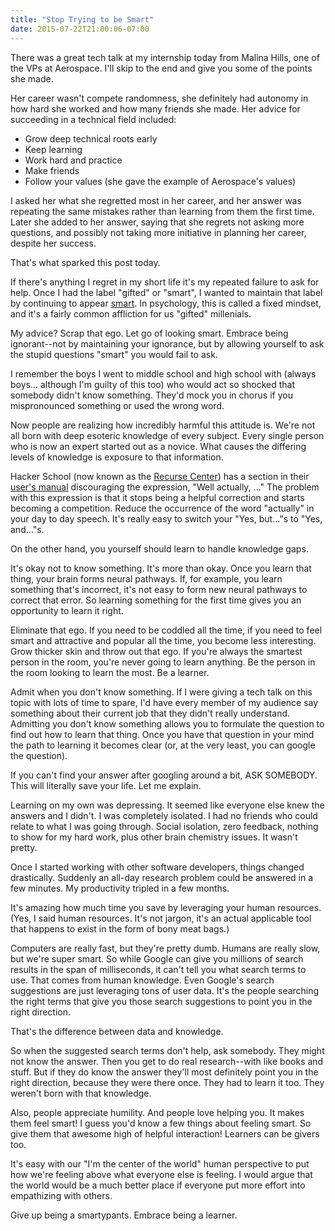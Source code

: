 ```yaml
---
title: "Stop Trying to be Smart"
date: 2015-07-22T21:00:06-07:00
---
```


There was a great tech talk at my internship today from Malina Hills, one of the VPs at Aerospace. I'll skip to the end and give you some of the points she made.

<!--more-->

Her career wasn't compete randomness, she definitely had autonomy in how hard she worked and how many friends she made. Her advice for succeeding in a technical field included:

- Grow deep technical roots early
- Keep learning
- Work hard and practice
- Make friends
- Follow your values (she gave the example of Aerospace's values)

I asked her what she regretted most in her career, and her answer was repeating the same mistakes rather than learning from them the first time. Later she added to her answer, saying that she regrets not asking more questions, and possibly not taking more initiative in planning her career, despite her success.

That's what sparked this post today.

If there's anything I regret in my short life it's my repeated failure to ask for help. Once I had the label "gifted" or "smart", I wanted to maintain that label by continuing to appear [smart](https://www.khanacademy.org/about/blog/post/95208400815/the-learning-myth-why-ill-never-tell-my-son-hes). In psychology, this is called a fixed mindset, and it's a fairly common affliction for us "gifted" millenials.

My advice? Scrap that ego. Let go of looking smart. Embrace being ignorant--not by maintaining your ignorance, but by allowing yourself to ask the stupid questions "smart" you would fail to ask.

I remember the boys I went to middle school and high school with (always boys... although I'm guilty of this too) who would act so shocked that somebody didn't know something. They'd mock you in chorus if you mispronounced something or used the wrong word.

Now people are realizing how incredibly harmful this attitude is. We're not all born with deep esoteric knowledge of every subject. Every single person who is now an expert started out as a novice. What causes the differing levels of knowledge is exposure to that information.

Hacker School (now known as the [Recurse Center](https://www.recurse.com/)) has a section in their [user's manual](https://www.recurse.com/manual#sub-sec-social-rules) discouraging the expression, "Well actually, ..." The problem with this expression is that it stops being a helpful correction and starts becoming a competition. Reduce the occurrence of the word "actually" in your day to day speech. It's really easy to switch your "Yes, but..."s to "Yes, and..."s. 

On the other hand, you yourself should learn to handle knowledge gaps.

It's okay not to know something. It's more than okay. Once you learn that thing, your brain forms neural pathways. If, for example, you learn something that's incorrect, it's not easy to form new neural pathways to correct that error. So learning something for the first time gives you an opportunity to learn it right.

Eliminate that ego. If you need to be coddled all the time, if you need to feel smart and attractive and popular all the time, you become less interesting. Grow thicker skin and throw out that ego. If you're always the smartest person in the room, you're never going to learn anything. Be the person in the room looking to learn the most. Be a learner.

Admit when you don't know something. If I were giving a tech talk on this topic with lots of time to spare, I'd have every member of my audience say something about their current job that they didn't really understand. Admitting you don't know something allows you to formulate the question to find out how to learn that thing. Once you have that question in your mind the path to learning it becomes clear (or, at the very least, you can google the question).

If you can't find your answer after googling around a bit, ASK SOMEBODY. This will literally save your life. Let me explain.

Learning on my own was depressing. It seemed like everyone else knew the answers and I didn't. I was completely isolated. I had no friends who could relate to what I was going through. Social isolation, zero feedback, nothing to show for my hard work, plus other brain chemistry issues. It wasn't pretty.

Once I started working with other software developers, things changed drastically. Suddenly an all-day research problem could be answered in a few minutes. My productivity tripled in a few months.

It's amazing how much time you save by leveraging your human resources. (Yes, I said human resources. It's not jargon, it's an actual applicable tool that happens to exist in the form of bony meat bags.)

Computers are really fast, but they're pretty dumb. Humans are really slow, but we're super smart. So while Google can give you millions of search results in the span of milliseconds, it can't tell you what search terms to use. That comes from human knowledge. Even Google's search suggestions are just leveraging tons of user data. It's the people searching the right terms that give you those search suggestions to point you in the right direction.

That's the difference between data and knowledge.

So when the suggested search terms don't help, ask somebody. They might not know the answer. Then you get to do real research--with like books and stuff. But if they do know the answer they'll most definitely point you in the right direction, because they were there once. They had to learn it too. They weren't born with that knowledge.

Also, people appreciate humility. And people love helping you. It makes them feel smart! I guess you'd know a few things about feeling smart. So give them that awesome high of helpful interaction! Learners can be givers too.

It's easy with our "I'm the center of the world" human perspective to put how we're feeling above what everyone else is feeling. I would argue that the world would be a much better place if everyone put more effort into empathizing with others.

Give up being a smartypants. Embrace being a learner.